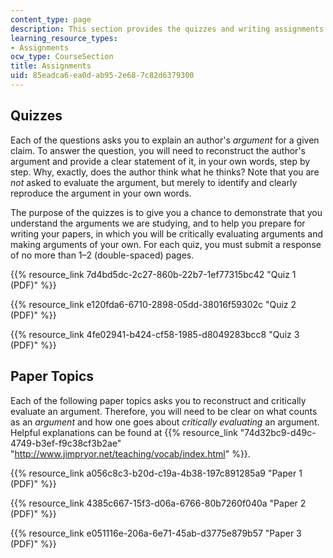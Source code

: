 ```yaml
---
content_type: page
description: This section provides the quizzes and writing assignments for the course.
learning_resource_types:
- Assignments
ocw_type: CourseSection
title: Assignments
uid: 85eadca6-ea0d-ab95-2e68-7c82d6379300
---
```


Quizzes
-------

Each of the questions asks you to explain an author's _argument_ for a given claim. To answer the question, you will need to reconstruct the author's argument and provide a clear statement of it, in your own words, step by step. Why, exactly, does the author think what he thinks? Note that you are _not_ asked to evaluate the argument, but merely to identify and clearly reproduce the argument in your own words.

The purpose of the quizzes is to give you a chance to demonstrate that you understand the arguments we are studying, and to help you prepare for writing your papers, in which you will be critically evaluating arguments and making arguments of your own. For each quiz, you must submit a response of no more than 1–2 (double-spaced) pages.

{{% resource_link 7d4bd5dc-2c27-860b-22b7-1ef77315bc42 "Quiz 1 (PDF)" %}}

{{% resource_link e120fda6-6710-2898-05dd-38016f59302c "Quiz 2 (PDF)" %}}

{{% resource_link 4fe02941-b424-cf58-1985-d8049283bcc8 "Quiz 3 (PDF)" %}}

Paper Topics
------------

Each of the following paper topics asks you to reconstruct and critically evaluate an argument. Therefore, you will need to be clear on what counts as an _argument_ and how one goes about _critically evaluating_ an argument. Helpful explanations can be found at {{% resource_link "74d32bc9-d49c-4749-b3ef-f9c38cf3b2ae" "http://www.jimpryor.net/teaching/vocab/index.html" %}}.

{{% resource_link a056c8c3-b20d-c19a-4b38-197c891285a9 "Paper 1 (PDF)" %}}

{{% resource_link 4385c667-15f3-d06a-6766-80b7260f040a "Paper 2 (PDF)" %}}

{{% resource_link e051116e-206a-6e71-45ab-d3775e879b57 "Paper 3 (PDF)" %}}